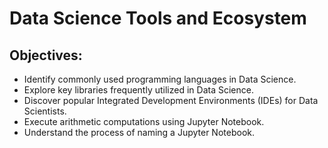 # Data Science Tools and Ecosystem

## Objectives:
- Identify commonly used programming languages in Data Science.
- Explore key libraries frequently utilized in Data Science.
- Discover popular Integrated Development Environments (IDEs) for Data Scientists.
- Execute arithmetic computations using Jupyter Notebook.
- Understand the process of naming a Jupyter Notebook.
